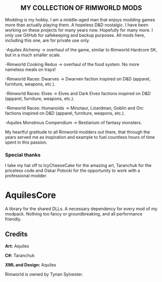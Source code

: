 <h2><center>MY COLLECTION OF RIMWORLD MODS</center></h2>
<p>Modding is my hobby. I am a middle-aged man that enjoys modding games more than actually playing them. A hopeless D&D nostalgic. I have been working on these projects for many years now. Hopefully for many more. I only use GitHub for safekeeping and backup purposes. All mods here, including this one, are for private use only.</p>
<p>-Aquiles Alchemy -> overhaul of the game, similar to Rimworld Hardcore SK, but in a much smaller scale.</p>
<p>-Rimworld Cooking Redux -> overhaul of the food system. No more nameless meals on trays!</p>
<p>-Rimworld Races: Dwarves -> Dwarven faction inspired on D&D (apparel, furniture, weapons, etc.).</p>
<p>-Rimworld Races: Elves -> Elves and Dark Elves factions inspired on D&D (apparel, furniture, weapons, etc.).</p>
<p>-Rimworld Races: Humanoids -> Minotaur, Lizardman, Goblin and Orc factions inspired on D&D (apparel, furniture, weapons, etc.).</p>
<p>-Aquiles Monstrous Compendium -> Bestiarium of fantasy monsters.</p>
My heartful gratitude to all Rimworld modders out there, that through the years served me as inspiration and example to fuel countless hours of time spent in this passion.
<h3>Special thanks</h3>
I take my hat off to IcyCheeseCake for the amazing art, Taranchuk for the priceless code and Oskar Potocki for the opportunity to work with a professional modder.

# AquilesCore
<p>A library for the shared DLLs. A necessary dependency for every mod of my modpack. Nothing too fancy or groundbreaking, and all performance friendly.</p>
<h2>Credits</h2>
<p> <b>Art:</b> Aquiles</p>
<p> <b>C#:</b> Taranchuk</p>
<p> <b>XML and Design:</b> Aquiles</p>

Rimworld is owned by Tynan Sylvester.
